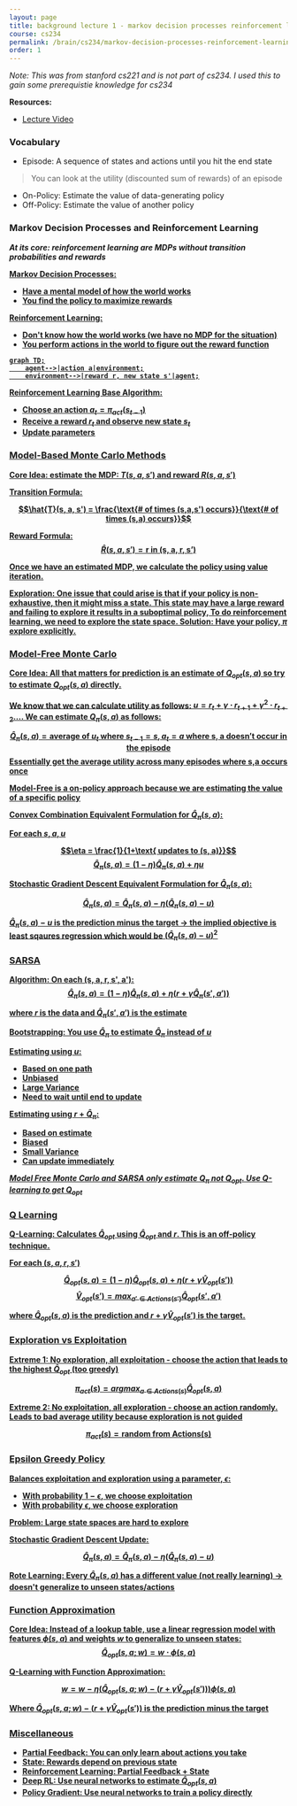 ```yaml
---
layout: page
title: background lecture 1 - markov decision processes reinforcement learning
course: cs234
permalink: /brain/cs234/markov-decision-processes-reinforcement-learning
order: 1
---
```



*Note: This was from stanford cs221 and is not part of cs234. I used this to gain some prerequistie knowledge for cs234*

**Resources:**
- [Lecture Video](https://youtu.be/HpaHTfY52RQ?feature=shared)

### Vocabulary
- Episode: A sequence of states and actions until you hit the end state
> You can look at the utility (discounted sum of rewards) of an episode
- On-Policy: Estimate the value of data-generating policy 
- Off-Policy: Estimate the value of another policy

### Markov Decision Processes and Reinforcement Learning

***At its core: reinforcement learning are MDPs without transition probabilities and rewards***

<u><b>Markov Decision Processes:<b/><u/>
- Have a mental model of how the world works
- You find the policy to maximize rewards

<u><b>Reinforcement Learning:<b/><u/>
- Don't know how the world works (we have no MDP for the situation)
- You perform actions in the world to figure out the reward function

```mermaid!
graph TD;
    agent-->|action a|environment;
    environment-->|reward r, new state s'|agent;
```

**Reinforcement Learning Base Algorithm:**
- Choose an action $a_t = \pi _{act}(s _{t-1})$
- Receive a reward $r_t$ and observe new state $s_t$
- Update parameters

### Model-Based Monte Carlo Methods
**Core Idea:** estimate the MDP: $T(s, a, s')$ and reward $R(s, a, s')$

**Transition Formula:**

$$\hat{T}(s, a, s') = \frac{\text{# of times (s,a,s') occurs}}{\text{# of times (s,a) occurs}}$$

**Reward Formula:**
$$\hat{R}(s, a, s') = \text{r in (s, a, r, s')}$$

Once we have an estimated MDP, we calculate the policy using value iteration.

**Exploration:** One issue that could arise is that if your policy is non-exhaustive, then it might miss a state. This state may have a large reward and failing to explore it results in a suboptimal policy, To do reinforcement learning, we need to explore the state space. **Solution:** Have your policy, $\pi$ explore explicitly.

### Model-Free Monte Carlo

**Core Idea:** All that matters for prediction is an estimate of $Q _{opt}(s,a)$ so try to estimate $Q _{opt}(s,a)$ directly.

We know that we can calculate utility as follows: $u = r_t + \gamma \cdot r_{t+1} + \gamma^2 \cdot r_{t+2} \dots$. We can estimate $Q _{\pi}(s,a)$ as follows:

$$\hat{Q} _{\pi}(s,a) = \text{average of } u_t \text{ where } s _{t-1} = s, a_t = a \text{ where s, a doesn't occur in the episode}$$
Essentially get the average utility across many episodes where s,a occurs once

Model-Free is a on-policy approach because we are estimating the value of a specific policy

Convex Combination Equivalent Formulation for $\hat{Q} _{\pi}(s, a)$:

For each $s, a, u$

$$\eta = \frac{1}{1+\text{ updates to (s, a)}}$$
$$\hat{Q} _{\pi}(s, a) = (1 - \eta)\hat{Q} _{\pi}(s, a) + \eta u$$

Stochastic Gradient Descent Equivalent Formulation for $\hat{Q} _{\pi}(s, a)$:

$$\hat{Q} _{\pi}(s, a) = \hat{Q} _{\pi}(s, a) - \eta(\hat{Q} _{\pi}(s, a) - u)$$

$\hat{Q} _{\pi}(s, a) - u$ is the prediction minus the target $\rightarrow$ the implied objective is least sqaures regression which would be  $(\hat{Q} _{\pi}(s, a) - u)^2$

### SARSA

Algorithm: On each (s, a, r, s', a'):
$$\hat{Q} _{\pi}(s, a) = (1 - \eta)\hat{Q} _{\pi}(s, a) + \eta(r + \gamma\hat{Q} _{\pi}(s', a'))$$

where $r$ is the data and $\hat{Q} _{\pi}(s', a')$ is the estimate 

**Bootstrapping:** You use $\hat{Q} _{\pi}$ to estimate $\hat{Q} _{\pi}$ instead of $u$

Estimating using $u$:
- Based on one path
- Unbiased
- Large Variance
- Need to wait until end to update

Estimating using $r + \hat{Q} _{\pi}$:
- Based on estimate
- Biased
- Small Variance
- Can update immediately

*Model Free Monte Carlo and SARSA only estimate $Q _{\pi}$ not $Q _{opt}$. Use Q-learning to get $Q _{opt}$*

### Q Learning

**Q-Learning:** Calculates $\hat{Q} _{opt}$ using $\hat{Q} _{opt}$ and $r$. This is an off-policy technique.

For each $(s, a, r, s')$

$$\hat{Q} _{opt}(s, a) = (1 - \eta)\hat{Q} _{opt}(s, a) + \eta(r + \gamma\hat{V} _{opt}(s'))$$
$$\hat{V} _{opt}(s') = max _{a' \in Actions(s')} \hat{Q} _{opt}(s', a')$$

where $\hat{Q} _{opt}(s, a)$ is the prediction and $r + \gamma\hat{V} _{opt}(s')$ is the target.

### Exploration vs Exploitation

Extreme 1: No exploration, all exploitation - choose the action that leads to the highest $\hat{Q} _{opt}$ (too greedy) 

$$\pi _{act}(s) = argmax _{a \in Actions(s)} \hat{Q} _{opt}(s, a)$$

Extreme 2: No exploitation, all exploration - choose an action randomly. Leads to bad average utility because exploration is not guided

$$ \pi _{act}(s) = \text{random from Actions(s)}$$

### Epsilon Greedy Policy

Balances exploitation and exploration using a parameter, $\epsilon$:
- With probability $1 - \epsilon$, we choose exploitation
- With probability $\epsilon$, we choose exploration 

Problem: Large state spaces are hard to explore

Stochastic Gradient Descent Update:

$$\hat{Q} _{\pi}(s, a) = \hat{Q} _{\pi}(s, a) - \eta(\hat{Q} _{\pi}(s, a) - u)$$

**Rote Learning:** Every $\hat{Q} _{\pi}(s, a)$ has a different value (not really learning) $\rightarrow$ doesn't generalize to unseen states/actions

### Function Approximation

**Core Idea:** Instead of a lookup table, use a linear regression model with features $\phi(s, a)$ and weights $w$ to generalize to unseen states:
$$ \hat{Q} _{opt}(s, a; w) = w \cdot \phi(s, a)$$

**Q-Learning with Function Approximation:**

$$ w = w - \eta(\hat{Q} _{opt}(s, a; w) - (r + \gamma\hat{V} _{opt}(s')))\phi(s, a)$$

Where $\hat{Q} _{opt}(s, a; w) - (r + \gamma\hat{V} _{opt}(s'))$ is the prediction minus the target

### Miscellaneous
- Partial Feedback: You can only learn about actions you take
- State: Rewards depend on previous state   
- Reinforcement Learning: Partial Feedback + State
- Deep RL: Use neural networks to estimate $\hat{Q} _{opt}(s, a)$
- Policy Gradient: Use neural networks to train a policy directly